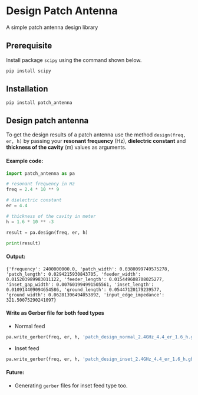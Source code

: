# Design Patch Antenna

A simple patch antenna design library


## Prerequisite

Install package `scipy` using the command shown below.

```
pip install scipy
```


## Installation

```
pip install patch_antenna
```

## Design patch antenna

To get the design results of a patch antenna use the method `design(freq, er, h)` by passing your 
**resonant frequency** (Hz), **dielectric constant** and **thickness of the cavity** (m) values as arguments.

#### Example code:


```python
import patch_antenna as pa

# resonant frequency in Hz
freq = 2.4 * 10 ** 9

# dielectric constant
er = 4.4

# thickness of the cavity in meter
h = 1.6 * 10 ** -3

result = pa.design(freq, er, h)

print(result)

```

#### Output:

```
{'frequency': 2400000000.0, 'patch_width': 0.0380099749575278, 'patch_length': 0.0294215930843705, 'feeder_width': 0.015203989983011122, 'feeder_length': 0.015449608708025277, 'inset_gap_width': 0.007601994991505561, 'inset_length': 0.010914409094654586, 'ground_length': 0.05447120179239577, 'ground_width': 0.06281396494053892, 'input_edge_impedance': 321.50075290241097}
```


#### Write as Gerber file for both feed types

- Normal feed

```python
pa.write_gerber(freq, er, h, 'patch_design_normal_2.4GHz_4.4_er_1.6_h.gbr', 'normal')
```

- Inset feed

```python
pa.write_gerber(freq, er, h, 'patch_design_inset_2.4GHz_4.4_er_1.6_h.gbr', 'inset')
```

#### Future:

- Generating `gerber` files for inset feed type too.
